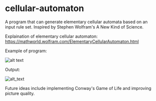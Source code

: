 # cellular-automaton
A program that can generate elementary cellular automata based on an input rule set. Inspired by Stephen Wolfram's A New Kind of Science.

Explaination of elementary cellular automaton: https://mathworld.wolfram.com/ElementaryCellularAutomaton.html

Example of program:

![alt text](https://i.imgur.com/mUUXEJ5.png)

Output:

![alt_text](https://i.imgur.com/oh3WRqU.png)

Future ideas include implementing Conway's Game of Life and improving picture quality.
